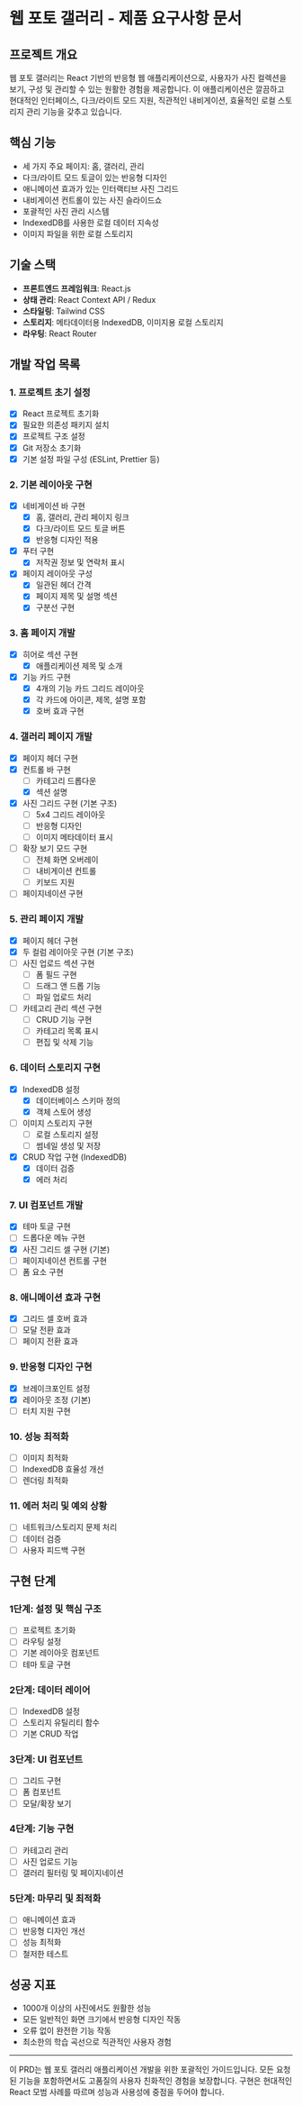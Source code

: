 # 웹 포토 갤러리 - 제품 요구사항 문서

## 프로젝트 개요
웹 포토 갤러리는 React 기반의 반응형 웹 애플리케이션으로, 사용자가 사진 컬렉션을 보기, 구성 및 관리할 수 있는 원활한 경험을 제공합니다. 이 애플리케이션은 깔끔하고 현대적인 인터페이스, 다크/라이트 모드 지원, 직관적인 내비게이션, 효율적인 로컬 스토리지 관리 기능을 갖추고 있습니다.

## 핵심 기능
- 세 가지 주요 페이지: 홈, 갤러리, 관리
- 다크/라이트 모드 토글이 있는 반응형 디자인
- 애니메이션 효과가 있는 인터랙티브 사진 그리드
- 내비게이션 컨트롤이 있는 사진 슬라이드쇼
- 포괄적인 사진 관리 시스템
- IndexedDB를 사용한 로컬 데이터 지속성
- 이미지 파일을 위한 로컬 스토리지

## 기술 스택
- **프론트엔드 프레임워크**: React.js
- **상태 관리**: React Context API / Redux
- **스타일링**: Tailwind CSS
- **스토리지**: 메타데이터용 IndexedDB, 이미지용 로컬 스토리지
- **라우팅**: React Router

## 개발 작업 목록

### 1. 프로젝트 초기 설정
- [x] React 프로젝트 초기화
- [x] 필요한 의존성 패키지 설치
- [x] 프로젝트 구조 설정
- [x] Git 저장소 초기화
- [x] 기본 설정 파일 구성 (ESLint, Prettier 등)

### 2. 기본 레이아웃 구현
- [x] 네비게이션 바 구현
  - [x] 홈, 갤러리, 관리 페이지 링크
  - [x] 다크/라이트 모드 토글 버튼
  - [x] 반응형 디자인 적용
- [x] 푸터 구현
  - [x] 저작권 정보 및 연락처 표시
- [x] 페이지 레이아웃 구성
  - [x] 일관된 헤더 간격
  - [x] 페이지 제목 및 설명 섹션
  - [x] 구분선 구현

### 3. 홈 페이지 개발
- [x] 히어로 섹션 구현
  - [x] 애플리케이션 제목 및 소개
- [x] 기능 카드 구현
  - [x] 4개의 기능 카드 그리드 레이아웃
  - [x] 각 카드에 아이콘, 제목, 설명 포함
  - [x] 호버 효과 구현

### 4. 갤러리 페이지 개발
- [x] 페이지 헤더 구현
- [x] 컨트롤 바 구현
  - [ ] 카테고리 드롭다운
  - [x] 섹션 설명
- [x] 사진 그리드 구현 (기본 구조)
  - [ ] 5x4 그리드 레이아웃
  - [ ] 반응형 디자인
  - [ ] 이미지 메타데이터 표시
- [ ] 확장 보기 모드 구현
  - [ ] 전체 화면 오버레이
  - [ ] 내비게이션 컨트롤
  - [ ] 키보드 지원
- [ ] 페이지네이션 구현

### 5. 관리 페이지 개발
- [x] 페이지 헤더 구현
- [x] 두 컬럼 레이아웃 구현 (기본 구조)
- [ ] 사진 업로드 섹션 구현
  - [ ] 폼 필드 구현
  - [ ] 드래그 앤 드롭 기능
  - [ ] 파일 업로드 처리
- [ ] 카테고리 관리 섹션 구현
  - [ ] CRUD 기능 구현
  - [ ] 카테고리 목록 표시
  - [ ] 편집 및 삭제 기능

### 6. 데이터 스토리지 구현
- [x] IndexedDB 설정
  - [x] 데이터베이스 스키마 정의
  - [x] 객체 스토어 생성
- [ ] 이미지 스토리지 구현
  - [ ] 로컬 스토리지 설정
  - [ ] 썸네일 생성 및 저장
- [x] CRUD 작업 구현 (IndexedDB)
  - [x] 데이터 검증
  - [x] 에러 처리

### 7. UI 컴포넌트 개발
- [x] 테마 토글 구현
- [ ] 드롭다운 메뉴 구현
- [x] 사진 그리드 셀 구현 (기본)
- [ ] 페이지네이션 컨트롤 구현
- [ ] 폼 요소 구현

### 8. 애니메이션 효과 구현
- [x] 그리드 셀 호버 효과
- [ ] 모달 전환 효과
- [ ] 페이지 전환 효과

### 9. 반응형 디자인 구현
- [x] 브레이크포인트 설정
- [x] 레이아웃 조정 (기본)
- [ ] 터치 지원 구현

### 10. 성능 최적화
- [ ] 이미지 최적화
- [ ] IndexedDB 효율성 개선
- [ ] 렌더링 최적화

### 11. 에러 처리 및 예외 상황
- [ ] 네트워크/스토리지 문제 처리
- [ ] 데이터 검증
- [ ] 사용자 피드백 구현

## 구현 단계
### 1단계: 설정 및 핵심 구조
- [ ] 프로젝트 초기화
- [ ] 라우팅 설정
- [ ] 기본 레이아웃 컴포넌트
- [ ] 테마 토글 구현

### 2단계: 데이터 레이어
- [ ] IndexedDB 설정
- [ ] 스토리지 유틸리티 함수
- [ ] 기본 CRUD 작업

### 3단계: UI 컴포넌트
- [ ] 그리드 구현
- [ ] 폼 컴포넌트
- [ ] 모달/확장 보기

### 4단계: 기능 구현
- [ ] 카테고리 관리
- [ ] 사진 업로드 기능
- [ ] 갤러리 필터링 및 페이지네이션

### 5단계: 마무리 및 최적화
- [ ] 애니메이션 효과
- [ ] 반응형 디자인 개선
- [ ] 성능 최적화
- [ ] 철저한 테스트

## 성공 지표
- 1000개 이상의 사진에서도 원활한 성능
- 모든 일반적인 화면 크기에서 반응형 디자인 작동
- 오류 없이 완전한 기능 작동
- 최소한의 학습 곡선으로 직관적인 사용자 경험

---

이 PRD는 웹 포토 갤러리 애플리케이션 개발을 위한 포괄적인 가이드입니다. 모든 요청된 기능을 포함하면서도 고품질의 사용자 친화적인 경험을 보장합니다. 구현은 현대적인 React 모범 사례를 따르며 성능과 사용성에 중점을 두어야 합니다.
